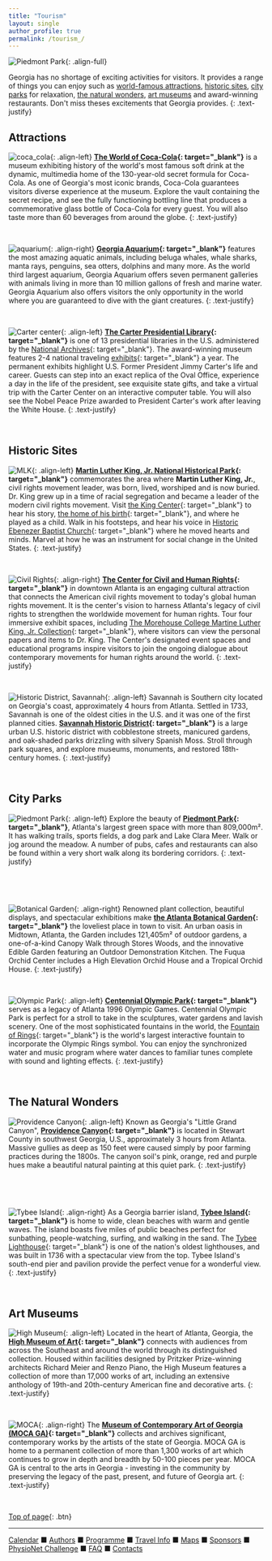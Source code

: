 ```yaml
---
title: "Tourism"
layout: single
author_profile: true
permalink: /tourism_/
---
```

![Piedmont Park](/assets/img/piedmont_park.png){: .align-full}

<a name="top"></a>

Georgia has no shortage of exciting activities for visitors. It provides a range of things you can enjoy such as [world-famous attractions](../tourism/#attractions), [historic sites](../tourism/#history), [city parks](../tourism/#parks) for relaxation, [the natural wonders](../tourism/#wonders), [art museums](../tourism/#arts) and award-winning restaurants. Don't miss theses excitements that Georgia provides.
{: .text-justify}

## <a name="attractions"></a> Attractions
![coca_cola](/assets/img/world_of_coca.jpeg){: .align-left} **[The World of Coca-Cola](https://www.worldofcoca-cola.com/){: target="_blank"}** is a museum exhibiting history of the world's most famous soft drink at the dynamic, multimedia home of the 130-year-old secret formula for Coca-Cola. As one of Georgia's most iconic brands, Coca-Cola guarantees visitors diverse experience at the museum. Explore the vault containing the secret recipe, and see the fully functioning bottling line that produces a commemorative glass bottle of Coca-Cola for every guest. You will also taste more than 60 beverages from around the globe.
{: .text-justify}

&nbsp;

![aquarium](/assets/img/aquarium.jpg){: .align-right} **[Georgia Aquarium](https://www.georgiaaquarium.org/){: target="_blank"}** features the most amazing aquatic animals, including beluga whales, whale sharks, manta rays, penguins, sea otters, dolphins and many more. As the world third largest aquarium, Georgia Aquarium offers seven permanent galleries with animals living in more than 10 million gallons of fresh and marine water. Georgia Aquarium also offers visitors the only opportunity in the world where you are guaranteed to dive with the giant creatures.
{: .text-justify}

&nbsp;

![Carter center](/assets/img/carter_center.jpeg){: .align-left} **[The Carter Presidential Library](https://www.jimmycarterlibrary.gov/){: target="_blank"}** is one of 13 presidential libraries in the U.S. administered by the [National Archives](https://www.archives.gov/about){: target="_blank"}. The award-winning museum features 2-4 national traveling [exhibits](https://www.jimmycarterlibrary.gov/events){: target="_blank"} a year. The permanent exhibits highlight U.S. Former President Jimmy Carter's life and career. Guests can step into an exact replica of the Oval Office, experience a day in the life of the president, see exquisite state gifts, and take a virtual trip with the Carter Center on an interactive computer table. You will also see the Nobel Peace Prize awarded to President Carter's work after leaving the White House.
{: .text-justify}

&nbsp;

## <a name="history"></a> Historic Sites
![MLK](/assets/img/mlk.jpg){: .align-left} **[Martin Luther King, Jr. National Historical Park](https://www.nps.gov/malu/index.htm){: target="_blank"}** commemorates the area where **Martin Luther King, Jr.**, civil rights movement leader, was born, lived, worshiped and is now buried. Dr. King grew up in a time of racial segregation and became a leader of the modern civil rights movement. Visit [the King Center](https://thekingcenter.org/){: target="_blank"} to hear his story, [the home of his birth](https://www.nps.gov/malu/planyourvisit/birth-home.htm){: target="_blank"}, and where he played as a child. Walk in his footsteps, and hear his voice in [Historic Ebenezer Baptist Church](https://www.ebenezeratl.org/){: target="_blank"} where he moved hearts and minds. Marvel at how he was an instrument for social change in the United States.
{: .text-justify}

&nbsp;

![Civil Rights](/assets/img/civil.jpg){: .align-right} **[The Center for Civil and Human Rights](https://www.civilandhumanrights.org/){: target="_blank"}** in downtown Atlanta is an engaging cultural attraction that connects the American civil rights movement to today's global human rights movement. It is the center's vision to harness Atlanta's legacy of civil rights to strengthen the worldwide movement for human rights. Tour four immersive exhibit spaces, including [The Morehouse College Martine Luther King, Jr. Collection](https://www.civilandhumanrights.org/mlk/){: target="_blank"}, where visitors can view the personal papers and items to Dr. King. The Center's designated event spaces and educational programs inspire visitors to join the ongoing dialogue about contemporary movements for human rights around the world.
{: .text-justify}

&nbsp;

![Historic District, Savannah](/assets/img/savannah.jpg){: .align-left} Savannah is Southern city located on Georgia's coast, approximately 4 hours from Atlanta. Settled in 1733, Savannah is one of the oldest cities in the U.S. and it was one of the first planned cities. **[Savannah Historic District](https://www.savannah.com/savannah-historic-district/){: target="_blank"}** is a large urban U.S. historic district with cobblestone streets, manicured gardens, and oak-shaded parks drizzling with silvery Spanish Moss. Stroll through park squares, and explore museums, monuments, and restored 18th-century homes. 
{: .text-justify}

&nbsp;

## <a name="parks"></a> City Parks
![Piedmont Park](/assets/img/piedmont_park.jpg){: .align-left} Explore the beauty of **[Piedmont Park](https://piedmontpark.org/){: target="_blank"}**, Atlanta's largest green space with more than 809,000m². It has walking trails, sports fields, a dog park and Lake Clara Meer. Walk or jog around the meadow. A number of pubs, cafes and restaurants can also be found within a very short walk along its bordering corridors.
{: .text-justify}

&nbsp;

&nbsp;

![Botanical Garden](/assets/img/botanical_garden.jpg){: .align-right} Renowned plant collection, beautiful displays, and spectacular exhibitions make **[the Atlanta Botanical Garden](https://atlantabg.org/){: target="_blank"}** the loveliest place in town to visit. An urban oasis in Midtown, Atlanta, the Garden includes 121,405m² of outdoor gardens, a one-of-a-kind Canopy Walk through Stores Woods, and the innovative Edible Garden featuring an Outdoor Demonstration Kitchen. The Fuqua Orchid Center includes a High Elevation Orchid House and a Tropical Orchid House.
{: .text-justify}

&nbsp;

![Olympic Park](/assets/img/centennial_park.jpg){: .align-left} **[Centennial Olympic Park](https://www.gwcca.org/centennial-olympic-park){: target="_blank"}** serves as a legacy of Atlanta 1996 Olympic Games. Centennial Olympic Park is perfect for a stroll to take in the sculptures, water gardens and lavish scenery. One of the most sophisticated fountains in the world, the [Fountain of Rings](https://www.gwcca.org/centennial-olympic-park/fountain-of-rings){: target="_blank"} is the world's largest interactive fountain to incorporate the Olympic Rings symbol. You can enjoy the synchronized water and music program where water dances to familiar tunes complete with sound and lighting effects. 
{: .text-justify}

&nbsp;

## <a name="wonders"></a> The Natural Wonders
![Providence Canyon](/assets/img/canyon.jpg){: .align-left} Known as Georgia's "Little Grand Canyon", **[Providence Canyon](https://gastateparks.org/ProvidenceCanyon){: target="_blank"}** is located in Stewart County in southwest Georgia, U.S., approximately 3 hours from Atlanta. Massive gullies as deep as 150 feet were caused simply by poor farming practices during the 1800s. The canyon soil's pink, orange, red and purple hues make a beautiful natural painting at this quiet park.
{: .text-justify}

&nbsp;

&nbsp;

![Tybee Island](/assets/img/tybee.jpg){: .align-right} As a Georgia barrier island, **[Tybee Island](https://visittybee.com/){: target="_blank"}** is home to wide, clean beaches with warm and gentle waves. The island boasts five miles of public beaches perfect for sunbathing, people-watching, surfing, and walking in the sand. The [Tybee Lighthouse](https://www.tybeelighthouse.org/){: target="_blank"} is one of the nation's oldest lighthouses, and was built in 1736 with a spectacular view from the top. Tybee Island's south-end pier and pavilion provide the perfect venue for a wonderful view.
{: .text-justify}

&nbsp;

## <a name="arts"></a> Art Museums
![High Museum](/assets/img/high.jpg){: .align-left} Located in the heart of Atlanta, Georgia, the **[High Museum of Art](https://high.org/){: target="_blank"}** connects with audiences from across the Southeast and around the world through its distinguished collection. Housed within facilities designed by Pritzker Prize-winning architects Richard Meier and Renzo Piano, the High Museum features a collection of more than 17,000 works of art, including an extensive anthology of 19th-and 20th-century American fine and decorative arts.
{: .text-justify}

&nbsp;

![MOCA](/assets/img/moca.jpg){: .align-right} The **[Museum of Contemporary Art of Georgia (MOCA GA)](https://mocaga.org/){: target="_blank"}** collects and archives significant, contemporary works by the artists of the state of Georgia. MOCA GA is home to a permanent collection of more than 1,300 works of art which continues to grow in depth and breadth by 50-100 pieces per year. MOCA GA is central to the arts in Georgia - investing in the community by preserving the legacy of the past, present, and future of Georgia art.
{: .text-justify}

&nbsp;


[Top of page](#top){: .btn}

---

[Calendar](../dates/) &#9632; [Authors](../authors) &#9632; [Programme](../programme/) &#9632; [Travel Info](../travel/) &#9632; [Maps](../map) &#9632; [Sponsors](../sponsors/) &#9632; [PhysioNet Challenge](../challenge/) &#9632; [FAQ](../faq/) &#9632; [Contacts](../contact/)
